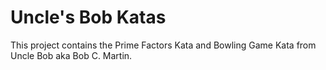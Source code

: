 # Uncle's Bob Katas

This project contains the Prime Factors Kata and Bowling Game Kata from Uncle Bob aka Bob C. Martin.
